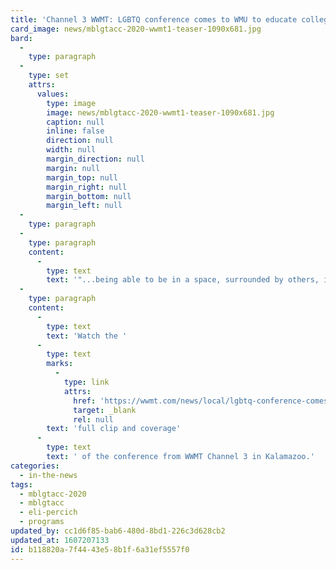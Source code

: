 ```yaml
---
title: 'Channel 3 WWMT: LGBTQ conference comes to WMU to educate college students'
card_image: news/mblgtacc-2020-wwmt1-teaser-1090x681.jpg
bard:
  -
    type: paragraph
  -
    type: set
    attrs:
      values:
        type: image
        image: news/mblgtacc-2020-wwmt1-teaser-1090x681.jpg
        caption: null
        inline: false
        direction: null
        width: null
        margin_direction: null
        margin: null
        margin_top: null
        margin_right: null
        margin_bottom: null
        margin_left: null
  -
    type: paragraph
  -
    type: paragraph
    content:
      -
        type: text
        text: '"...being able to be in a space, surrounded by others, it''s just very powerful," said MBLGTACC 2020 volunteer Eli Percich.'
  -
    type: paragraph
    content:
      -
        type: text
        text: 'Watch the '
      -
        type: text
        marks:
          -
            type: link
            attrs:
              href: 'https://wwmt.com/news/local/lgbtq-conference-comes-to-wmu-to-educate-college-students?video=673962e3-9d76-4db9-a545-371883400cff&jwsource=cl'
              target: _blank
              rel: null
        text: 'full clip and coverage'
      -
        type: text
        text: ' of the conference from WWMT Channel 3 in Kalamazoo.'
categories:
  - in-the-news
tags:
  - mblgtacc-2020
  - mblgtacc
  - eli-percich
  - programs
updated_by: cc1d6f85-bab6-480d-8bd1-226c3d628cb2
updated_at: 1607207133
id: b118820a-7f44-43e5-8b1f-6a31ef5557f0
---
```

